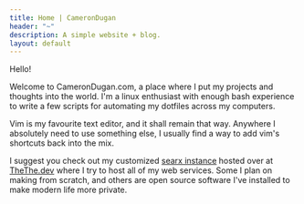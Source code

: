 ```yaml
---
title: Home | CameronDugan
header: "~"
description: A simple website + blog.
layout: default
---
```


Hello!

Welcome to CameronDugan.com, a place where I put my projects and thoughts into the world. I'm a linux enthusiast with enough bash experience to write a few scripts for automating my dotfiles across my computers. 

Vim is my favourite text editor, and it shall remain that way. Anywhere I absolutely need to use something else, I usually find a way to add vim's shortcuts back into the mix.

I suggest you check out my customized [searx instance](https://searx.camerondugan.com) hosted over at [TheThe.dev](https://thethe.dev) where I try to host all of my web services. Some I plan on making from scratch, and others are open source software I've installed to make modern life more private.
